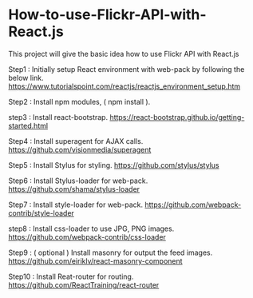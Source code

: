 # How-to-use-Flickr-API-with-React.js
This project will give the basic idea how to use Flickr API with React.js

Step1 : 
Initially setup React environment with web-pack by following the below link.
https://www.tutorialspoint.com/reactjs/reactjs_environment_setup.htm

Step2 : 
Install npm modules, ( npm install ).

step3 : 
Install react-bootstrap.
https://react-bootstrap.github.io/getting-started.html

Step4 : 
Install superagent for AJAX calls.
https://github.com/visionmedia/superagent

Step5 :
Install Stylus for styling.
https://github.com/stylus/stylus

Step6 :
Install Stylus-loader for web-pack.
https://github.com/shama/stylus-loader

Step7 :
Install style-loader for web-pack.
https://github.com/webpack-contrib/style-loader

step8 :
Install css-loader to use JPG, PNG images.
https://github.com/webpack-contrib/css-loader

Step9 : ( optional )
Install masonry for output the feed images.
https://github.com/eiriklv/react-masonry-component

Step10 : 
Install Reat-router for routing.
https://github.com/ReactTraining/react-router
